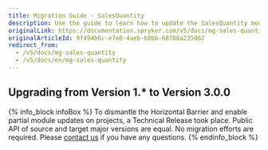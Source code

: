 ```yaml
---
title: Migration Guide - SalesQuantity
description: Use the guide to learn how to update the SalesQuantity module.
originalLink: https://documentation.spryker.com/v5/docs/mg-sales-quantity
originalArticleId: 9f494b6c-e7e0-4aeb-b8bb-68788a235062
redirect_from:
  - /v5/docs/mg-sales-quantity
  - /v5/docs/en/mg-sales-quantity
---
```


## Upgrading from Version 1.* to Version 3.0.0

{% info_block infoBox %}
To dismantle the Horizontal Barrier and enable partial module updates on projects, a Technical Release took place. Public API of source and target major versions are equal. No migration efforts are required. Please [contact us](https://spryker.com/en/support/) if you have any questions.
{% endinfo_block %}

